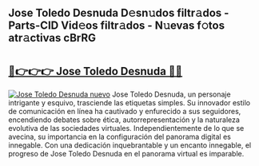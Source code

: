 ## Jose Toledo Desnuda D𝚎sn𝚞dos filtr𝚊dos - Parts-CID Vid𝚎os filtr𝚊dos - N𝚞evas f𝚘tos atr𝚊ctivas cBrRG

# <h2><a href="http://mb82g4s.tromn.icu/?c=Jose+Toledo+Desnuda">🔗👉👉👉 Jose Toledo Desnuda 🔗🔗</a></h2>

[![Jose Toledo Desnuda nuevo](https://i.imgur.com/pEAQMta.gif)](http://mb82g4s.tromn.icu/?c=Jose+Toledo+Desnuda)
Jose Toledo Desnuda, un personaje intrigante y esquivo, trasciende las etiquetas simples. Su innovador estilo de comunicación en línea ha cautivado y enfurecido a sus seguidores, encendiendo debates sobre ética, autorrepresentación y la naturaleza evolutiva de las sociedades virtuales. Independientemente de lo que se avecina, su importancia en la configuración del panorama digital es innegable. Con una dedicación inquebrantable y un encanto innegable, el progreso de Jose Toledo Desnuda en el panorama virtual es imparable.
